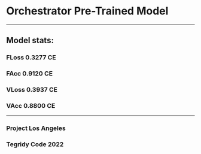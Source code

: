 # Orchestrator Pre-Trained Model

***

## Model stats:

### FLoss 0.3277 CE
### FAcc 0.9120 CE
### VLoss 0.3937 CE
### VAcc 0.8800 CE

***

### Project Los Angeles
### Tegridy Code 2022

